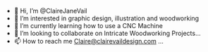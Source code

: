 - 👋 Hi, I’m @ClaireJaneVail
- 👀 I’m interested in graphic design, illustration and woodworking
- 🌱 I’m currently learning how to use a CNC Machine
- 💞️ I’m looking to collaborate on Intricate Woodworking Projects...
- 📫 How to reach me Claire@clairevaildesign.com ...

<!---
ClaireJaneVail/ClaireJaneVail is a ✨ special ✨ repository because its `README.md` (this file) appears on your GitHub profile.
You can click the Preview link to take a look at your changes.
--->
